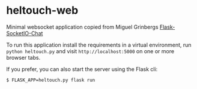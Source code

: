 heltouch-web
===================

Minimal websocket application copied from Miguel Grinbergs [Flask-SocketIO-Chat](https://github.com/miguelgrinberg/Flask-SocketIO-Chat)

To run this application install the requirements in a virtual environment, run `python heltouch.py` and visit `http://localhost:5000` on one or more browser tabs.

If you prefer, you can also start the server using the Flask cli:

    $ FLASK_APP=heltouch.py flask run
